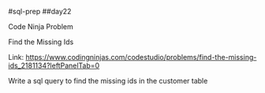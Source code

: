 #sql-prep
##day22

Code Ninja Problem

Find the Missing Ids

Link:
https://www.codingninjas.com/codestudio/problems/find-the-missing-ids_2181134?leftPanelTab=0

Write a sql query to find the missing ids in the customer table